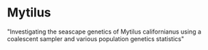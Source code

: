 # Mytilus
"Investigating the seascape genetics of Mytilus californianus using a coalescent sampler and various population genetics statistics"
